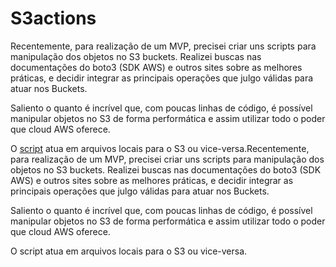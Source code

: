 # S3actions

Recentemente, para realização de um MVP, precisei criar uns scripts para manipulação dos objetos no S3 buckets. Realizei buscas nas documentações do boto3 (SDK AWS) e outros sites sobre as melhores práticas, e decidir integrar as principais operações que julgo válidas para atuar nos Buckets.

Saliento o quanto é incrível que, com poucas linhas de código, é possível manipular objetos no S3 de forma performática e assim utilizar todo o poder que cloud AWS oferece. 

O [script](https://github.com/levisouuza/S3actions/blob/master/S3actions.py) atua em arquivos locais para o S3 ou vice-versa.Recentemente, para realização de um MVP, precisei criar uns scripts para manipulação dos objetos no S3 buckets. Realizei buscas nas documentações do boto3 (SDK AWS) e outros sites sobre as melhores práticas, e decidir integrar as principais operações que julgo válidas para atuar nos Buckets.

Saliento o quanto é incrível que, com poucas linhas de código, é possível manipular objetos no S3 de forma performática e assim utilizar todo o poder que cloud AWS oferece. 

O script atua em arquivos locais para o S3 ou vice-versa.

